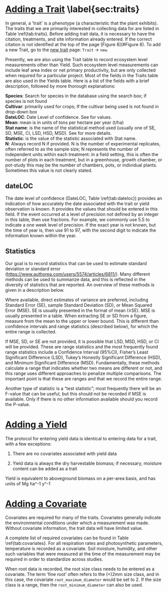 # [Adding a Trait](https://www.betydb.org/traits/new) \label{sec:traits}



In general, a 'trait' is a phenotype (a characteristic that the plant
exhibits). The traits that we are primarily interested in collecting
data for are listed in Table \ref{tab:traits}. Before adding trait data, it is necessary to have the citation, treatments, and site information already entered. If the correct
citation is not identified at the top of the page [Figure 8](#Figure 8). To add a new Trait,
go to the [new trait](http://www.betydb.org/traits/new)
page: `Trait` → `new`.

Presently, we are also using the Trait table to record ecosystem level
measurements other than Yield. Such ecosystem level measurements can
include leaf area index or net primary productivity, but are only
collected when required for a particular project. Most of the fields in the Traits table are also used in the Yields table. Here is a list of the fields with a brief description, followed
by more thorough explanations:


 **Species**: Search for species in the database using the search box; if species
    is not found  
  **Cultivar**:   primarily used for crops; If the cultivar being used is not found in
    drop-down box  
**DateLOC**:   Date Level of confidence. See for values.  
**Mean**:   mean is in units of tons per hectare per year (t/ha)  
**Stat name**:   is the name of the statistical method used (usually one of SE, SD, MSE,
    CI, LSD, HSD, MSD). See for more details.  
**Statistic**:   is the value of the statistic associated with Stat name.  
**N**:   Always record N if provided. N is the number of experimental
    replicates, often referred to as the sample size; N represents the
    number of independent units within each treatment: in a field
    setting, this is often the number of plots in each treatment, but in
    a greenhouse, growth chamber, or pot-study this may be the number of
    chambers, pots, or individual plants. Sometimes this value is not
    clearly stated.  

## dateLOC

The date level of confidence (DateLOC, Table \ref{tab:dateloc}) provides an indication of how accurately the date associated with the trait or yield observation is known. 
It provides the values that should be entered in this field. 
If the event occurred at a level of precision not defined by an integer in this table, then use fractions. For example, we commonly use 5.5 to indicate a one week level of precision. 
If the exact year is not known, but the time of year is, then use 91 to 97, with the second digit to indicate the information known within the year.

## Statistics

Our goal is to record statistics that can be used to estimate standard
deviation or standard error (https://www.authorea.com/users/5574/articles/6811/). Many different methods can be used to
summarize data, and this is reflected in the diversity of statistics
that are reported. An overview of these methods is given in a
description below.

Where available, direct estimates of variance are preferred, including
Standard Error (SE), sample Standard Deviation (SD), or Mean Squared
Error (MSE). SE is usually presented in the format of mean 
(±SE). MSE is usually presented in a table. When
extracting SE or SD from a figure, measure from the mean to the upper or
lower bound. This is different than confidence intervals and range
statistics (described below), for which the entire range is collected.

If MSE, SD, or SE are not provided, it is possible that LSD, MSD, HSD,
or CI will be provided. These are range statistics and the most
frequently found range statistics include a Confidence Interval (95%CI),
Fisher’s Least Significant Difference (LSD), Tukey’s Honestly
Significant Difference (HSD), and Minimum Significant Difference (MSD).
Fundamentally, these methods calculate a range that indicates whether
two means are different or not, and this range uses different approaches
to penalize multiple comparisons. The important point is that these are
ranges and that we record the entire range.

Another type of statistic is a “test statistic”; most frequently there
will be an F-value that can be useful, but this should not be recorded
if MSE is available. Only if there is no other information available should you
record the P-value.

# [Adding a Yield](http://www.betydb.org/yields/new)

The protocol for entering yield data is identical to entering data for a
trait, with a few exceptions:

1.  There are no covariates associated with yield data

2.  Yield data is always the dry harvestable biomass; if necessary,
    moisture content can be added as a trait

Yield is equivalent to aboveground biomass on a per-area
basis, and has units of Mg ha^-1 y^-1  



# [Adding a Covariate](http:www.betydb.org/covariates/new)

Covariates are required for many of the traits. Covariates generally
indicate the environmental conditions under which a measurement was
made. Without covariate information, the trait data will have limited
value.

A complete list of required covariates can be found in Table \ref{tab:covariates}. For all
respiration rates and photosynthetic parameters, temperature is recorded
as a covariate. Soil moisture, humidity, and other such variables that
were measured at the time of the measurement may be required in
order to standardize across studies.

When root data is recorded, the root size class needs to be entered as a
covariate. The term ’fine root’ often refers to the \(<\)2mm size class,
and in this case, the covariate `root_maximum_diameter` would be set to 2. 
If the size class is a range, then the `root_minimum_diameter` can also be used.


